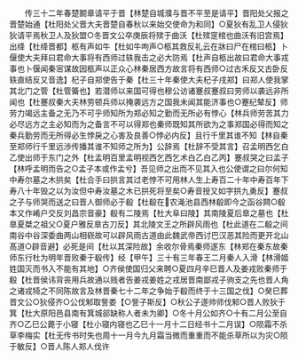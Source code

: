 <!-- { "loadSidebar": true } -->
　　传三十二年春楚鬭章请平于晋【林楚自城濮与晋不平至是请平】晋阳处父报之晋楚始通【杜阳处父晋大夫晋楚自春秋以来始交使命为和同】○夏狄有乱卫人侵狄狄请平焉秋卫人及狄盟○冬晋文公卒庚辰将殡于曲沃【杜殡窆棺也曲沃有旧宫焉】出绛【杜绛晋都】柩有声如牛【杜如牛呴声○柩其救反礼云在牀曰尸在棺曰柩】卜偃使大夫拜曰君命大事将有西师过轶我击之必大防焉【杜声自柩出故曰君命大事戎事也卜偃闻秦宻谋故因柩声以正众心林秦居西方故言将有西师○过古禾反又古卧反轶直结反又音逸】杞子自郑使告于秦【杜三十年秦使大夫杞子戌郑】曰郑人使我掌其北门之管【杜管籥也】若潜师以来国可得也穆公访诸蹇叔蹇叔曰劳师以袭远非所闻也【杜蹇叔秦大夫林劳顿兵师以掩袭远方之国我未闻其能济事也○蹇纪辇反】师劳力竭远主备之无乃不可乎师知所为郑必知之勤而无所必有悖心【林兵师劳苦其力必尽远方之主必知而为之备言不可以得郑也秦师既知其所欲为之事郑国必得而知之秦兵勤劳而无所得必生悖戾之心害及良善○悖必内反】且行千里其谁不知【林自秦至郑师行千里远渉传播其谁不知师之所为】公辞焉【杜辞不受其言】召孟明西乞白乙使出师于东门之外【杜孟明百里孟明视西乞西乞术白乙白乙丙】蹇叔哭之曰孟子【林呼孟明而告之○孟子本或作孟兮】吾见师之出而不见其入也公使谓之曰尔何知中寿尔墓之木拱矣【杜合手曰拱言其过老悖不可用林人生上寿百二十年中寿百年下寿八十年毁之以为汝但中寿汝墓之木已拱死将至矣○寿音授又如字拱九勇反】蹇叔之子与师哭而送之曰晋人御师必于殽【杜殽在农渑池县西林殽即今之函谷闗○殽本又作崤户交反刘昌宗音豪】殽有二陵焉【杜大阜曰陵】其南陵夏后臯之墓也【杜臯夏桀之祖父○夏户雅反臯古刀反】其北陵文王之所辟风雨也【杜此道在二殽之间南谷中谷深委曲两山相嵚故可以辟风雨古道由此魏武帝西讨巴汉恶其险而更开北山髙道○辟音避】必死是间【杜以其深险故】余收尔骨焉秦师遂东【林郑在秦东故秦师东行杜为明年晋败秦于殽传】经【甲午】三十有三年春王二月秦人入滑【林滑姬姓国灭而书入不能有其地】○齐侯使国归父来聘○夏四月辛巳晋人及姜戎败秦师于殽【杜晋侯讳背丧用兵故通以贱者告姜戎姜姓之戎居晋南鄙戎子驹支之先也晋人角之诸戎犄之不同陈故言及林晋秦七十二年之争始于殽而终于十三国之伐】○癸巳葬晋文公○狄侵齐○公伐邾取訾娄【○訾子斯反】○秋公子遂帅师伐邾○晋人败狄于箕【杜大原阳邑县南有箕城郤缺称人者未为卿】○冬十月公如齐○十有二月公至自齐○乙巳公薨于小寝【杜小寝内寝也乙巳十一月十二日经书十二月误】○陨霜不杀草李梅实【杜无传书时失也周十一月今九月霜当微而重重而不能杀草所以为灾○陨于敏反】○晋人陈人郑人伐许
